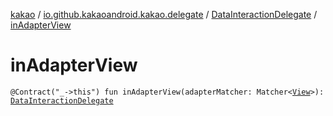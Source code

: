 [kakao](../../index.md) / [io.github.kakaoandroid.kakao.delegate](../index.md) / [DataInteractionDelegate](index.md) / [inAdapterView](./in-adapter-view.md)

# inAdapterView

`@Contract("_->this") fun inAdapterView(adapterMatcher: Matcher<`[`View`](https://developer.android.com/reference/android/view/View.html)`>): `[`DataInteractionDelegate`](index.md)